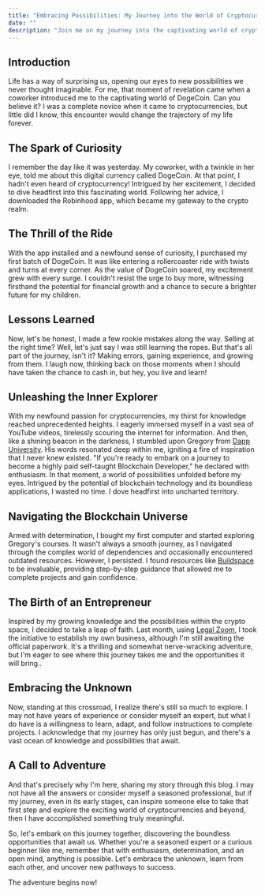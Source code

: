 ```yaml
---
title: "Embracing Possibilities: My Journey into the World of Cryptocurrency and Beyond"
date: ""
description: "Join me on my journey into the captivating world of cryptocurrency and beyond as I embrace new possibilities and explore the boundless opportunities that await."
---
```


## Introduction

Life has a way of surprising us, opening our eyes to new possibilities we never thought imaginable. For me, that moment of revelation came when a coworker introduced me to the captivating world of DogeCoin. Can you believe it? I was a complete novice when it came to cryptocurrencies, but little did I know, this encounter would change the trajectory of my life forever.

## The Spark of Curiosity

I remember the day like it was yesterday. My coworker, with a twinkle in her eye, told me about this digital currency called DogeCoin. At that point, I hadn't even heard of cryptocurrency! Intrigued by her excitement, I decided to dive headfirst into this fascinating world. Following her advice, I downloaded the Robinhood app, which became my gateway to the crypto realm.

## The Thrill of the Ride

With the app installed and a newfound sense of curiosity, I purchased my first batch of DogeCoin. It was like entering a rollercoaster ride with twists and turns at every corner. As the value of DogeCoin soared, my excitement grew with every surge. I couldn't resist the urge to buy more, witnessing firsthand the potential for financial growth and a chance to secure a brighter future for my children.

## Lessons Learned

Now, let's be honest, I made a few rookie mistakes along the way. Selling at the right time? Well, let's just say I was still learning the ropes. But that's all part of the journey, isn't it? Making errors, gaining experience, and growing from them. I laugh now, thinking back on those moments when I should have taken the chance to cash in, but hey, you live and learn!

## Unleashing the Inner Explorer

With my newfound passion for cryptocurrencies, my thirst for knowledge reached unprecedented heights. I eagerly immersed myself in a vast sea of YouTube videos, tirelessly scouring the internet for information. And then, like a shining beacon in the darkness, I stumbled upon Gregory from  [Dapp University](https://www.dappuniversity.com). His words resonated deep within me, igniting a fire of inspiration that I never knew existed. "If you're ready to embark on a journey to become a highly paid self-taught Blockchain Developer," he declared with enthusiasm. In that moment, a world of possibilities unfolded before my eyes. Intrigued by the potential of blockchain technology and its boundless applications, I wasted no time. I dove headfirst into uncharted territory.

## Navigating the Blockchain Universe

Armed with determination, I bought my first computer and started exploring Gregory's courses. It wasn't always a smooth journey, as I navigated through the complex world of dependencies and occasionally encountered outdated resources. However, I persisted. I found resources like [Buildspace](https://buildspace.so/) to be invaluable, providing step-by-step guidance that allowed me to complete projects and gain confidence.

## The Birth of an Entrepreneur

Inspired by my growing knowledge and the possibilities within the crypto space, I decided to take a leap of faith. Last month, using [Legal Zoom](https://www.legalzoom.com), I took the initiative to establish my own business, although I'm still awaiting the official paperwork. It's a thrilling and somewhat nerve-wracking adventure, but I'm eager to see where this journey takes me and the opportunities it will bring..



## Embracing the Unknown

Now, standing at this crossroad, I realize there's still so much to explore. I may not have years of experience or consider myself an expert, but what I do have is a willingness to learn, adapt, and follow instructions to complete projects. I acknowledge that my journey has only just begun, and there's a vast ocean of knowledge and possibilities that await.

## A Call to Adventure

And that's precisely why I'm here, sharing my story through this blog. I may not have all the answers or consider myself a seasoned professional, but if my journey, even in its early stages, can inspire someone else to take that first step and explore the exciting world of cryptocurrencies and beyond, then I have accomplished something truly meaningful.

So, let's embark on this journey together, discovering the boundless opportunities that await us. Whether you're a seasoned expert or a curious beginner like me, remember that with enthusiasm, determination, and an open mind, anything is possible. Let's embrace the unknown, learn from each other, and uncover new pathways to success.

The adventure begins now!
